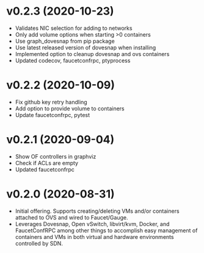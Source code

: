 # v0.2.3 (2020-10-23)

- Validates NIC selection for adding to networks
- Only add volume options when starting >0 containers
- Use graph_dovesnap from pip package
- Use latest released version of dovesnap when installing
- Implemented option to cleanup dovesnap and ovs containers
- Updated codecov, faucetconfrpc, ptyprocess

# v0.2.2 (2020-10-09)

- Fix github key retry handling
- Add option to provide volume to containers
- Update faucetconfrpc, pytest

# v0.2.1 (2020-09-04)

- Show OF controllers in graphviz
- Check if ACLs are empty
- Updated faucetconfrpc

# v0.2.0 (2020-08-31)

- Initial offering. Supports creating/deleting VMs and/or containers attached to OVS and wired to Faucet/Gauge.
- Leverages Dovesnap, Open vSwitch, libvirt/kvm, Docker, and FaucetConfRPC among other things to accomplish easy management of containers and VMs in both virtual and hardware environments controlled by SDN.
